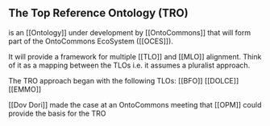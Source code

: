 ## The Top Reference Ontology (TRO) 

is an [[Ontology]] under development by [[OntoCommons]] that will form part of the OntoCommons EcoSystem ([[OCES]]).

It will provide a framework for multiple [[TLO]] and [[MLO]] alignment.
Think of it as a mapping between the TLOs
i.e. it assumes a pluralist approach.

The TRO approach began with the following TLOs:
[[BFO]]
[[DOLCE]]
[[EMMO]]

[[Dov Dori]] made the case at an OntoCommons meeting that [[OPM]] could provide the basis for the TRO